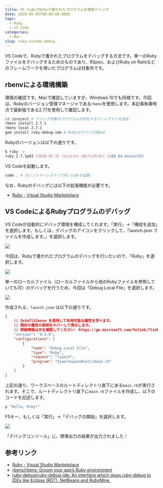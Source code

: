 ```yaml
---
title: VS CodeでRubyで書かれたプログラムを簡単デバッグ
date: 2020-05-05T00:00:00.000Z
tags:
  - Ruby
  - VS Code
categories:
  - Mac
slug: ruby-vscode-debug
---
```

VS Codeで、Rubyで書かれたプログラムをデバッグする方法です。単一のRubyファイルをデバッグするためのものであり、RSpec、およびRuby on Railsなどのフレームワークを用いたプログラムは対象外です。

## rbenvによる環境構築

環境の確認です。Macで確認していますが、Windows 10でも同様です。今回は、Rubyのバージョン管理マネージャである`rbenv`を使用します。本記事執筆時点で最新版である2.7.1を使用して確認します。

```zsh
cd /project # デバッグ対象のプログラムが存在するディレクトリを指定
rbenv install 2.7.1
rbenv local 2.7.1
gem install ruby-debug-ide # Rubyのデバッグ用Gem
```

Rubyのバージョンは以下の通りです。

```zsh
$ ruby -v
ruby 2.7.1p83 (2020-03-31 revision a0c7c23c9c) [x86_64-darwin19]
```

VS Codeを起動します。

```zsh
code . # カレントディレクトリでVS Codeを起動
```

なお、Rubyのデバッグには以下の拡張機能が必要です。

* [Ruby - Visual Studio Marketplace](https://marketplace.visualstudio.com/items?itemName=rebornix.Ruby)

## VS CodeによるRubyプログラムのデバッグ

VS Codeが自動的にデバッグ環境を構成してくれます。「実行」→「構成を追加」を選択します。もしくは、デバッグのアイコンをクリックして、「launch.json ファイルを作成します。」を選択します。

![](/uploads/2020/05/screenshot-2020-05-05-22.04.21.png)

今回は、Rubyで書かれたプログラムのデバッグを行いたいので、「Ruby」を選択します。

![](/uploads/2020/05/screenshot-2020-05-05-22.04.34.png)

単一のローカルファイル（ローカルファイルから他のRubyファイルを参照していても可）のデバッグを行うため、今回は「Debug Local File」を選択します。

![](/uploads/2020/05/screenshot-2020-05-05-22.04.41.png)

作成される、`launch.json` は以下の通りです。

```json
{
    // IntelliSense を使用して利用可能な属性を学べます。
    // 既存の属性の説明をホバーして表示します。
    // 詳細情報は次を確認してください: https://go.microsoft.com/fwlink/?linkid=830387
    "version": "0.2.0",
    "configurations": [
        {
            "name": "Debug Local File",
            "type": "Ruby",
            "request": "launch",
            "program": "${workspaceRoot}/main.rb"
        }
    ]
}
```

上記の通り、ワークスペースのルートディレクトリ直下にある`main.rb`が実行されます。そこで、ルートディレクトリ直下に`main.rb`ファイルを作成し、以下のコードを記述します。

```ruby
p "Hello, Ruby!"
```

F5キー、もしくは「実行」→「デバッグの開始」を選択します。

![](/uploads/2020/05/screenshot-2020-05-05-22.06.20.png)

「デバッグコンソール」に、標準出力の結果が出力されました！

## 参考リンク

* [Ruby - Visual Studio Marketplace](https://marketplace.visualstudio.com/items?itemName=rebornix.Ruby)
* [rbenv/rbenv: Groom your app’s Ruby environment](https://github.com/rbenv/rbenv)
* [ruby-debug/ruby-debug-ide: An interface which glues ruby-debug to IDEs like Eclipse (RDT), NetBeans and RubyMine.](https://github.com/ruby-debug/ruby-debug-ide)